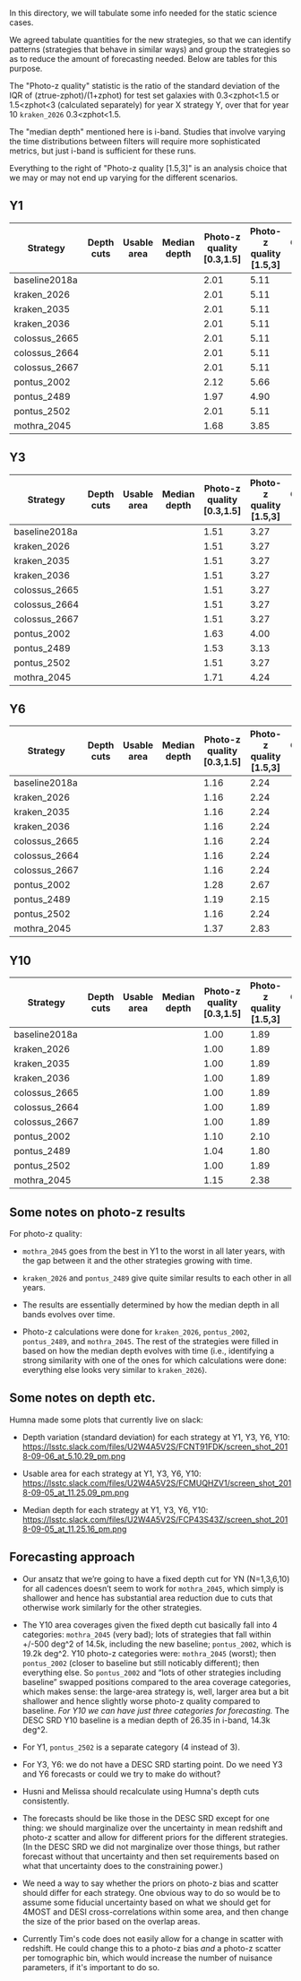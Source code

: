 In this directory, we will tabulate some info needed for the static science cases.

We agreed tabulate quantities for the new strategies, so that we can identify patterns (strategies that behave in similar ways) and group the strategies so as to reduce the amount of forecasting needed.  Below are tables for this purpose.

The "Photo-z quality" statistic is the ratio of the standard deviation of the IQR of (ztrue-zphot)/(1+zphot) for test set galaxies with 0.3<zphot<1.5 or 1.5<zphot<3 (calculated separately) for year X strategy Y, over that for year 10 `kraken_2026` 0.3<zphot<1.5.

The "median depth" mentioned here is i-band.  Studies that involve varying the time distributions between filters will require more sophisticated metrics, but just i-band is sufficient for these runs.

Everything to the right of "Photo-z quality [1.5,3]" is an analysis choice that we may or may not end up varying for the different scenarios.

## Y1

| Strategy | Depth cuts | Usable area | Median depth | Photo-z quality [0.3,1.5] | Photo-z quality [1.5,3] | Galaxy bias | Intrinsic alignments | Baryonic physics | Cluster MOR | Shear calibration | Blending systematics | 
| --- | --- | --- | --- | --- | --- | --- | --- | --- | --- | --- | --- |
| baseline2018a | | | | 2.01 | 5.11 | | | | | | |
| kraken_2026 | | | | 2.01 | 5.11 | | | | | | |
| kraken_2035 | | | | 2.01 | 5.11 | | | | | | |
| kraken_2036 | | | | 2.01 | 5.11 | | | | | | |
| colossus_2665 | | | | 2.01 | 5.11 | | | | | | |
| colossus_2664 | | | | 2.01 | 5.11 | | | | | | |
| colossus_2667 | | | | 2.01 | 5.11 | | | | | | |
| pontus_2002 | | | | 2.12 | 5.66 | | | | | | |
| pontus_2489 | | | | 1.97 | 4.90 | | | | | | |
| pontus_2502 | | | | 2.01 | 5.11 | | | | | | |
| mothra_2045 | | | | 1.68 | 3.85 | | | | | | |

## Y3

| Strategy | Depth cuts | Usable area | Median depth | Photo-z quality [0.3,1.5] | Photo-z quality [1.5,3] | Galaxy bias | Intrinsic alignments | Baryonic physics | Cluster MOR | Shear calibration | Blending systematics | 
| --- | --- | --- | --- | --- | --- | --- | --- | --- | --- | --- | --- |
| baseline2018a | | | | 1.51 | 3.27 | | | | | | |
| kraken_2026 | | | | 1.51 | 3.27 | | | | | | |
| kraken_2035 | | | | 1.51 | 3.27 | | | | | | |
| kraken_2036 | | | | 1.51 | 3.27 | | | | | | |
| colossus_2665 | | | | 1.51 | 3.27 | | | | | | |
| colossus_2664 | | | | 1.51 | 3.27 | | | | | | |
| colossus_2667 | | | | 1.51 | 3.27 | | | | | | |
| pontus_2002 | | | | 1.63 | 4.00 | | | | | | |
| pontus_2489 | | | | 1.53 | 3.13 | | | | | | |
| pontus_2502 | | | | 1.51 | 3.27 | | | | | | |
| mothra_2045 | | | | 1.71 | 4.24 | | | | | | |

## Y6

| Strategy | Depth cuts | Usable area | Median depth | Photo-z quality [0.3,1.5] | Photo-z quality [1.5,3] | Galaxy bias | Intrinsic alignments | Baryonic physics | Cluster MOR | Shear calibration | Blending systematics | 
| --- | --- | --- | --- | --- | --- | --- | --- | --- | --- | --- | --- |
| baseline2018a | | | | 1.16 | 2.24 | | | | | | |
| kraken_2026 | | | | 1.16 | 2.24 | | | | | | |
| kraken_2035 | | | | 1.16 | 2.24 | | | | | | |
| kraken_2036 | | | | 1.16 | 2.24 | | | | | | |
| colossus_2665 | | | | 1.16 | 2.24 | | | | | | |
| colossus_2664 | | | | 1.16 | 2.24 | | | | | | |
| colossus_2667 | | | | 1.16 | 2.24 | | | | | | |
| pontus_2002 | | | | 1.28 | 2.67 | | | | | | |
| pontus_2489 | | | | 1.19 | 2.15 | | | | | | |
| pontus_2502 | | | | 1.16 | 2.24 | | | | | | |
| mothra_2045 | | | | 1.37 | 2.83 | | | | | | |

## Y10

| Strategy | Depth cuts | Usable area | Median depth | Photo-z quality [0.3,1.5] | Photo-z quality [1.5,3] | Galaxy bias | Intrinsic alignments | Baryonic physics | Cluster MOR | Shear calibration | Blending systematics | 
| --- | --- | --- | --- | --- | --- | --- | --- | --- | --- | --- | --- |
| baseline2018a | | | | 1.00 | 1.89 | | | | | | |
| kraken_2026 | | | | 1.00 | 1.89 | | | | | | |
| kraken_2035 | | | | 1.00 | 1.89 | | | | | | |
| kraken_2036 | | | | 1.00 | 1.89 | | | | | | |
| colossus_2665 | | | | 1.00 | 1.89 | | | | | | |
| colossus_2664 | | | | 1.00 | 1.89 | | | | | | |
| colossus_2667 | | | | 1.00 | 1.89 | | | | | | |
| pontus_2002 | | | | 1.10 | 2.10 | | | | | | |
| pontus_2489 | | | | 1.04 | 1.80 | | | | | | |
| pontus_2502 | | | | 1.00 | 1.89 | | | | | | |
| mothra_2045 | | | | 1.15 | 2.38 | | | | | | |

## Some notes on photo-z results

For photo-z quality:

* `mothra_2045` goes from the best in Y1 to the worst in all later years, with the gap between it and the other strategies growing with time.

* `kraken_2026` and `pontus_2489` give quite similar results to each other in all years.

* The results are essentially determined by how the median depth in all bands evolves over time.

* Photo-z calculations were done for `kraken_2026`, `pontus_2002`, `pontus_2489`, and `mothra_2045`.  The rest of the strategies were filled in based on how the median depth evolves with time (i.e., identifying a strong similarity with one of the ones for which calculations were done: everything else looks very similar to `kraken_2026`).

## Some notes on depth etc.

Humna made some plots that currently live on slack:

* Depth variation (standard deviation) for each strategy at Y1, Y3, Y6, Y10:
https://lsstc.slack.com/files/U2W4A5V2S/FCNT91FDK/screen_shot_2018-09-06_at_5.10.29_pm.png

* Usable area for each strategy at Y1, Y3, Y6, Y10:
https://lsstc.slack.com/files/U2W4A5V2S/FCMUQHZV1/screen_shot_2018-09-05_at_11.25.09_pm.png

* Median depth for each strategy at Y1, Y3, Y6, Y10:
https://lsstc.slack.com/files/U2W4A5V2S/FCP43S43Z/screen_shot_2018-09-05_at_11.25.16_pm.png

## Forecasting approach

* Our ansatz that we’re going to have a fixed depth cut for YN (N=1,3,6,10) for all cadences doesn’t seem to work for `mothra_2045`, which simply is shallower and hence has substantial area reduction due to cuts that otherwise work similarly for the other strategies.

* The Y10 area coverages given the fixed depth cut basically fall into 4 categories: `mothra_2045` (very bad); lots of strategies that fall within +/-500 deg^2 of 14.5k, including the new baseline; `pontus_2002`, which is 19.2k deg^2.  Y10 photo-z categories were: `mothra_2045` (worst); then `pontus_2002` (closer to baseline but still noticably different); then everything else.  So `pontus_2002` and “lots of other strategies including baseline” swapped positions compared to the area coverage categories, which makes sense: the large-area strategy is, well, larger area but a bit shallower and hence slightly worse photo-z quality compared to baseline.  *For Y10 we can have just three categories for forecasting.*  The DESC SRD Y10 baseline is a median depth of 26.35 in i-band, 14.3k deg^2.

* For Y1, `pontus_2502` is a separate category (4 instead of 3).

* For Y3, Y6: we do not have a DESC SRD starting point.  Do we need Y3 and Y6 forecasts or could we try to make do without?

* Husni and Melissa should recalculate using Humna's depth cuts consistently.

* The forecasts should be like those in the DESC SRD except for one thing: we should marginalize over the uncertainty in mean redshift and photo-z scatter and allow for different priors for the different strategies.  (In the DESC SRD we did not marginalize over those things, but rather forecast without that uncertainty and then set requirements based on what that uncertainty does to the constraining power.)

* We need a way to say whether the priors on photo-z bias and scatter should differ for each strategy.  One obvious way to do so would be to assume some fiducial uncertainty based on what we should get for 4MOST and DESI cross-correlations within some area, and then change the size of the prior based on the overlap areas.

* Currently Tim's code does not easily allow for a change in scatter with redshift.  He could change this to a photo-z bias *and* a photo-z scatter per tomographic  bin, which would increase the number of nuisance parameters, if it's important to do so.
